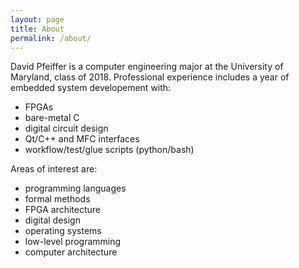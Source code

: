 ```yaml
---
layout: page
title: About
permalink: /about/
---
```


David Pfeiffer is a computer engineering major at the University of Maryland, class of 2018. Professional experience includes a year of embedded system developement with: 

- FPGAs
- bare-metal C
- digital circuit design
- Qt/C++ and MFC interfaces
- workflow/test/glue scripts (python/bash)

Areas of interest are:

- programming languages
- formal methods
- FPGA architecture
- digital design
- operating systems
- low-level programming
- computer architecture
